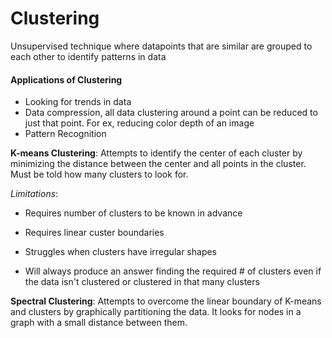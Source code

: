 # Clustering
Unsupervised technique where datapoints that are similar are grouped to each other to identify patterns in data

#### Applications of Clustering
- Looking for trends in data
- Data compression, all data clustering around a point can be reduced to just that point. For ex, reducing color depth of an image
- Pattern Recognition

**K-means Clustering**: Attempts to identify the center of each cluster by minimizing the distance between the center and all points in the cluster. Must be told how many clusters to look for.

_Limitations_: 
- Requires number of clusters to be known in advance
              
- Requires linear custer boundaries
              
- Struggles when clusters have irregular shapes
              
- Will always produce an answer finding the required # of clusters even if the data isn't clustered or clustered in that many clusters
                      

**Spectral Clustering**: Attempts to overcome the linear boundary of K-means and clusters by graphically partitioning the data. It looks for nodes in a graph with a small distance between them.
